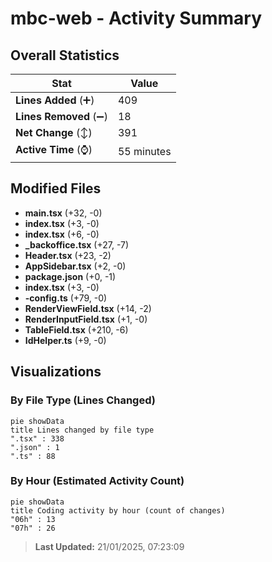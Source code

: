 # mbc-web - Activity Summary 

## Overall Statistics

| Stat                   | Value                                                             |
| ---------------------- | ----------------------------------------------------------------- |
| **Lines Added** (➕)   | 409                                          |
| **Lines Removed** (➖) | 18                                        |
| **Net Change** (↕)    | 391                |
| **Active Time** (⌚)   | 55 minutes |


## Modified Files
- **main.tsx** (+32, -0)
- **index.tsx** (+3, -0)
- **index.tsx** (+6, -0)
- **_backoffice.tsx** (+27, -7)
- **Header.tsx** (+23, -2)
- **AppSidebar.tsx** (+2, -0)
- **package.json** (+0, -1)
- **index.tsx** (+3, -0)
- **-config.ts** (+79, -0)
- **RenderViewField.tsx** (+14, -2)
- **RenderInputField.tsx** (+1, -0)
- **TableField.tsx** (+210, -6)
- **IdHelper.ts** (+9, -0)

## Visualizations

### By File Type (Lines Changed)

```mermaid
pie showData
title Lines changed by file type
".tsx" : 338
".json" : 1
".ts" : 88
```

### By Hour (Estimated Activity Count)

```mermaid
pie showData
title Coding activity by hour (count of changes)
"06h" : 13
"07h" : 26
```


> **Last Updated:** 21/01/2025, 07:23:09